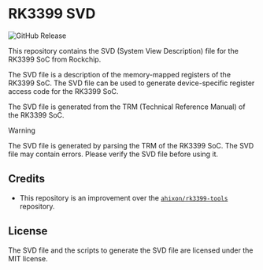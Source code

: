 # RK3399 SVD

![GitHub Release](https://img.shields.io/github/v/release/CaptainIRS/rk3399-svd?label=Download)

This repository contains the SVD (System View Description) file for the RK3399 SoC from Rockchip.

The SVD file is a description of the memory-mapped registers of the RK3399 SoC. The SVD file can be used to generate device-specific register access code for the RK3399 SoC.

The SVD file is generated from the TRM (Technical Reference Manual) of the RK3399 SoC.

> [!WARNING]
> The SVD file is generated by parsing the TRM of the RK3399 SoC. The SVD file may contain errors. Please verify the SVD file before using it.

## Credits

* This repository is an improvement over the [`ahixon/rk3399-tools`](https://github.com/ahixon/rk3399-tools) repository.

## License

The SVD file and the scripts to generate the SVD file are licensed under the MIT license.
